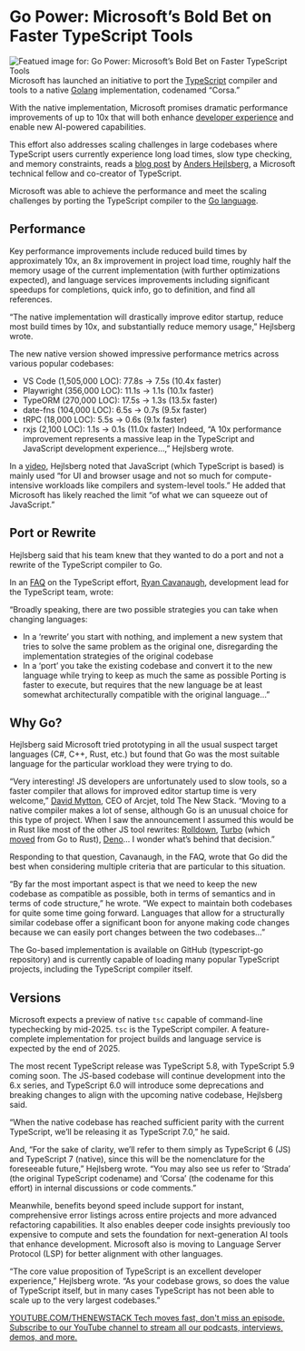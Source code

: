 # Go Power: Microsoft’s Bold Bet on Faster TypeScript Tools
![Featued image for: Go Power: Microsoft’s Bold Bet on Faster TypeScript Tools](https://cdn.thenewstack.io/media/2025/03/0ca6f42e-highway-393492_1280-1024x682.jpg)
Microsoft has launched an initiative to port the [TypeScript](https://thenewstack.io/typescript/) compiler and tools to a native [Golang](https://thenewstack.io/golang-1-22-redefines-the-for-loop-for-easier-concurrency/) implementation, codenamed “Corsa.”

With the native implementation, Microsoft promises dramatic performance improvements of up to 10x that will both enhance [developer experience](https://thenewstack.io/improving-developer-experience-drives-profitability/) and enable new AI-powered capabilities.

This effort also addresses scaling challenges in large codebases where TypeScript users currently experience long load times, slow type checking, and memory constraints, reads a [blog post](https://devblogs.microsoft.com/typescript/typescript-native-port/) by [Anders Hejlsberg](https://www.linkedin.com/in/ahejlsberg/), a Microsoft technical fellow and co-creator of TypeScript.

Microsoft was able to achieve the performance and meet the scaling challenges by porting the TypeScript compiler to the [Go language](https://thenewstack.io/introduction-to-go-programming-language/).

## Performance
Key performance improvements include reduced build times by approximately 10x, an 8x improvement in project load time, roughly half the memory usage of the current implementation (with further optimizations expected), and language services improvements including significant speedups for completions, quick info, go to definition, and find all references.

“The native implementation will drastically improve editor startup, reduce most build times by 10x, and substantially reduce memory usage,” Hejlsberg wrote.

The new native version showed impressive performance metrics across various popular codebases:

- VS Code (1,505,000 LOC): 77.8s → 7.5s (10.4x faster)
- Playwright (356,000 LOC): 11.1s → 1.1s (10.1x faster)
- TypeORM (270,000 LOC): 17.5s → 1.3s (13.5x faster)
- date-fns (104,000 LOC): 6.5s → 0.7s (9.5x faster)
- tRPC (18,000 LOC): 5.5s → 0.6s (9.1x faster)
- rxjs (2,100 LOC): 1.1s → 0.1s (11.0x faster)
Indeed, “A 10x performance improvement represents a massive leap in the TypeScript and JavaScript development experience…,” Hejlsberg wrote.

In a [video](https://www.youtube.com/watch?v=pNlq-EVld70), Hejlsberg noted that JavaScript (which TypeScript is based) is mainly used “for UI and browser usage and not so much for compute-intensive workloads like compilers and system-level tools.” He added that Microsoft has likely reached the limit “of what we can squeeze out of JavaScript.”

## Port or Rewrite
Hejlsberg said that his team knew that they wanted to do a port and not a rewrite of the TypeScript compiler to Go.

In an [FAQ](https://github.com/microsoft/typescript-go/discussions/410) on the TypeScript effort, [Ryan Cavanaugh](https://www.linkedin.com/in/ryan-cavanaugh-aa4a37106/), development lead for the TypeScript team, wrote:

“Broadly speaking, there are two possible strategies you can take when changing languages:

- In a ‘rewrite’ you start with nothing, and implement a new system that tries to solve the same problem as the original one, disregarding the implementation strategies of the original codebase
- In a ‘port’ you take the existing codebase and convert it to the new language while trying to keep as much the same as possible
Porting is faster to execute, but requires that the new language be at least somewhat architecturally compatible with the original language…”

## Why Go?
Hejlsberg said Microsoft tried prototyping in all the usual suspect target languages (C#, C++, Rust, etc.) but found that Go was the most suitable language for the particular workload they were trying to do.

“Very interesting! JS developers are unfortunately used to slow tools, so a faster compiler that allows for improved editor startup time is very welcome,” [David Mytton](https://www.linkedin.com/in/davidmytton/), CEO of Arcjet, told The New Stack. “Moving to a native compiler makes a lot of sense, although Go is an unusual choice for this type of project. When I saw the announcement I assumed this would be in Rust like most of the other JS tool rewrites: [Rolldown](https://rolldown.rs/), [Turbo](https://turbo.build/) (which [moved](https://vercel.com/blog/how-turborepo-is-porting-from-go-to-rust) from Go to Rust), [Deno](https://github.com/denoland/deno)… I wonder what’s behind that decision.”

Responding to that question, Cavanaugh, in the FAQ, wrote that Go did the best when considering multiple criteria that are particular to this situation.

“By far the most important aspect is that we need to keep the new codebase as compatible as possible, both in terms of semantics and in terms of code structure,” he wrote. “We expect to maintain both codebases for quite some time going forward. Languages that allow for a structurally similar codebase offer a significant boon for anyone making code changes because we can easily port changes between the two codebases…”

The Go-based implementation is available on GitHub (typescript-go repository) and is currently capable of loading many popular TypeScript projects, including the TypeScript compiler itself.

## Versions
Microsoft expects a preview of native `tsc`
capable of command-line typechecking by mid-2025. `tsc`
is the TypeScript compiler. A feature-complete implementation for project builds and language service is expected by the end of 2025.

The most recent TypeScript release was TypeScript 5.8, with TypeScript 5.9 coming soon. The JS-based codebase will continue development into the 6.x series, and TypeScript 6.0 will introduce some deprecations and breaking changes to align with the upcoming native codebase, Hejlsberg said.

“When the native codebase has reached sufficient parity with the current TypeScript, we’ll be releasing it as TypeScript 7.0,” he said.

And, “For the sake of clarity, we’ll refer to them simply as TypeScript 6 (JS) and TypeScript 7 (native), since this will be the nomenclature for the foreseeable future,” Hejlsberg wrote. “You may also see us refer to ‘Strada’ (the original TypeScript codename) and ‘Corsa’ (the codename for this effort) in internal discussions or code comments.”

Meanwhile, benefits beyond speed include support for instant, comprehensive error listings across entire projects and more advanced refactoring capabilities. It also enables deeper code insights previously too expensive to compute and sets the foundation for next-generation AI tools that enhance development. Microsoft also is moving to Language Server Protocol (LSP) for better alignment with other languages.

“The core value proposition of TypeScript is an excellent developer experience,” Hejlsberg wrote. “As your codebase grows, so does the value of TypeScript itself, but in many cases TypeScript has not been able to scale up to the very largest codebases.”

[
YOUTUBE.COM/THENEWSTACK
Tech moves fast, don't miss an episode. Subscribe to our YouTube
channel to stream all our podcasts, interviews, demos, and more.
](https://youtube.com/thenewstack?sub_confirmation=1)
